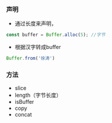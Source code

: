 ### 声明
* 通过长度来声明，
```js
const buffer = Buffer.alloc(5); //字节
```
* 根据汉字转成buffer
```js
Buffer.from('徐涛')
```

### 方法
* slice
* length（字节长度）
* isBuffer
* copy
* concat
